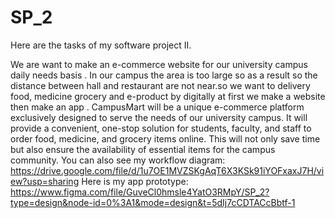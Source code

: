 # SP_2
Here are the tasks of my software project II.

We are want to make an e-commerce website for our university campus daily needs basis . In our campus the area is too large so as a result so the distance between hall and restaurant are not near.so we want to delivery food, medicine grocery and e-product by digitally at first we make a website then make an app . CampusMart will be a unique e-commerce platform exclusively designed to serve the needs of our university campus. It will provide a convenient, one-stop solution for students, faculty, and staff to order food, medicine, and grocery items online. This will not only save time but also ensure the availability of essential items for the campus community. You can also see my workflow diagram: https://drive.google.com/file/d/1u7OE1MVZSKgAqT6X3KSk91iYOFxaxJ7H/view?usp=sharing Here is my app prototype: https://www.figma.com/file/GuveCl0hmsle4YatO3RMpY/SP_2?type=design&node-id=0%3A1&mode=design&t=5dIj7cCDTACcBbtf-1

